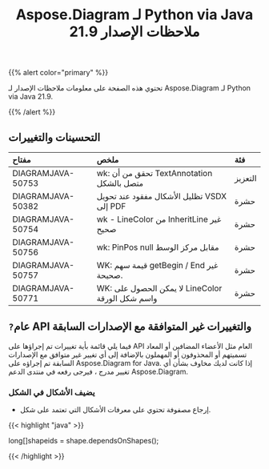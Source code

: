 ﻿---
title: Aspose.Diagram لـ Python via Java 21.9 ملاحظات الإصدار
type: docs
weight: 6
url: /ar/java/aspose-diagram-for-python-via-java-21-9-release-notes/
---
{{% alert color="primary" %}}

تحتوي هذه الصفحة على معلومات ملاحظات الإصدار لـ Aspose.Diagram لـ Python via Java 21.9.

{{% /alert %}}
## **التحسينات والتغييرات**  ##

|**مفتاح**|**ملخص**|**فئة**|
|:- |:- |:- |
|DIAGRAMJAVA-50753|wk: تحقق من أن TextAnnotation متصل بالشكل|التعزيز|
|DIAGRAMJAVA-50382|تظليل الأشكال مفقود عند تحويل VSDX إلى PDF|حشرة|
|DIAGRAMJAVA-50754|wk - LineColor من InheritLine غير صحيح|حشرة|
|DIAGRAMJAVA-50756|wk: PinPos null مقابل مركز الوسط|حشرة|
|DIAGRAMJAVA-50757|WK: قيمة سهم getBegin / End غير صحيحة.|حشرة|
|DIAGRAMJAVA-50771|WK: لا يمكن الحصول على LineColor واسم شكل الورقة|حشرة|
## `?`**عام API والتغييرات غير المتوافقة مع الإصدارات السابقة**
فيما يلي قائمة بأية تغييرات تم إجراؤها على API العام مثل الأعضاء المضافين أو المعاد تسميتهم أو المحذوفون أو المهملون بالإضافة إلى أي تغيير غير متوافق مع الإصدارات السابقة تم إجراؤه على Aspose.Diagram for Java. إذا كانت لديك مخاوف بشأن أي تغيير مدرج ، فيرجى رفعه في منتدى الدعم Aspose.Diagram.

### **يضيف الأشكال في الشكل**
- إرجاع مصفوفة تحتوي على معرفات الأشكال التي تعتمد على شكل.



{{< highlight "java" >}}

long[]shapeids = shape.dependsOnShapes();

{{< /highlight >}}